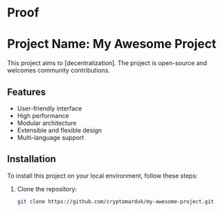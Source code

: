 # Proof
# Project Name: My Awesome Project

This project aims to [decentralization]. The project is open-source and welcomes community contributions.

## Features

- User-friendly interface
- High performance
- Modular architecture
- Extensible and flexible design
- Multi-language support

## Installation

To install this project on your local environment, follow these steps:

1. Clone the repository:
   ```bash
   git clone https://github.com/cryptomarduk/my-awesome-project.git
